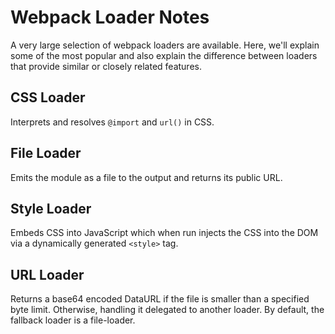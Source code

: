 # Webpack Loader Notes

A very large selection of webpack loaders are available.  Here, we'll explain
some of the most popular and also explain the difference between loaders that
provide similar or closely related features.


## CSS Loader

Interprets and resolves `@import` and `url()` in CSS.


## File Loader

Emits the module as a file to the output and returns its public URL.


## Style Loader

Embeds CSS into JavaScript which when run injects the CSS into the DOM via a
dynamically generated `<style>` tag.


## URL Loader

Returns a base64 encoded DataURL if the file is smaller than a specified byte
limit.  Otherwise, handling it delegated to another loader.  By default, the
fallback loader is a file-loader.
